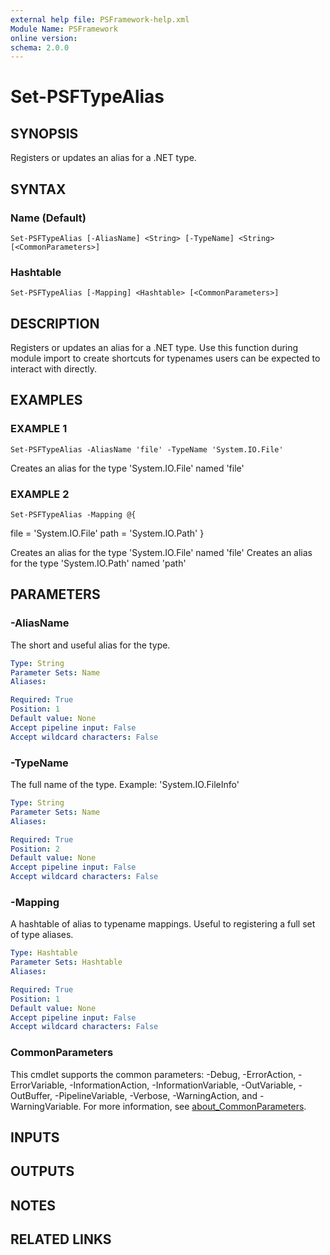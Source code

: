 ```yaml
---
external help file: PSFramework-help.xml
Module Name: PSFramework
online version:
schema: 2.0.0
---
```


# Set-PSFTypeAlias

## SYNOPSIS
Registers or updates an alias for a .NET type.

## SYNTAX

### Name (Default)
```
Set-PSFTypeAlias [-AliasName] <String> [-TypeName] <String> [<CommonParameters>]
```

### Hashtable
```
Set-PSFTypeAlias [-Mapping] <Hashtable> [<CommonParameters>]
```

## DESCRIPTION
Registers or updates an alias for a .NET type.
Use this function during module import to create shortcuts for typenames users can be expected to interact with directly.

## EXAMPLES

### EXAMPLE 1
```
Set-PSFTypeAlias -AliasName 'file' -TypeName 'System.IO.File'
```

Creates an alias for the type 'System.IO.File' named 'file'

### EXAMPLE 2
```
Set-PSFTypeAlias -Mapping @{
```

file = 'System.IO.File'
	path = 'System.IO.Path'
}

Creates an alias for the type 'System.IO.File' named 'file'
Creates an alias for the type 'System.IO.Path' named 'path'

## PARAMETERS

### -AliasName
The short and useful alias for the type.

```yaml
Type: String
Parameter Sets: Name
Aliases:

Required: True
Position: 1
Default value: None
Accept pipeline input: False
Accept wildcard characters: False
```

### -TypeName
The full name of the type.
Example: 'System.IO.FileInfo'

```yaml
Type: String
Parameter Sets: Name
Aliases:

Required: True
Position: 2
Default value: None
Accept pipeline input: False
Accept wildcard characters: False
```

### -Mapping
A hashtable of alias to typename mappings.
Useful to registering a full set of type aliases.

```yaml
Type: Hashtable
Parameter Sets: Hashtable
Aliases:

Required: True
Position: 1
Default value: None
Accept pipeline input: False
Accept wildcard characters: False
```

### CommonParameters
This cmdlet supports the common parameters: -Debug, -ErrorAction, -ErrorVariable, -InformationAction, -InformationVariable, -OutVariable, -OutBuffer, -PipelineVariable, -Verbose, -WarningAction, and -WarningVariable. For more information, see [about_CommonParameters](http://go.microsoft.com/fwlink/?LinkID=113216).

## INPUTS

## OUTPUTS

## NOTES

## RELATED LINKS
